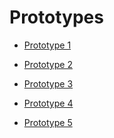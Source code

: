 # Prototypes

* [Prototype 1][p1]
* [Prototype 2][p2]
* [Prototype 3][p3]
* [Prototype 4][p4]
* [Prototype 5][p5]

  [p1]: <prototype-1>
  [p2]: <prototype-2>
  [p3]: <prototype-3>
  [p4]: <prototype-4>
  [p5]: <prototype-5>

